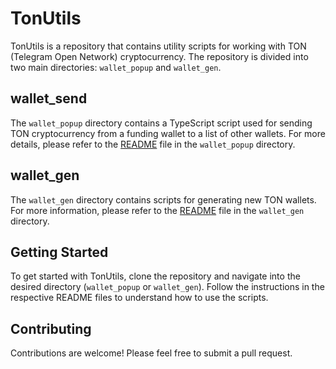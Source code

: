 # TonUtils

TonUtils is a repository that contains utility scripts for working with TON (Telegram Open Network) cryptocurrency. The repository is divided into two main directories: `wallet_popup` and `wallet_gen`.

## wallet_send

The `wallet_popup` directory contains a TypeScript script used for sending TON cryptocurrency from a funding wallet to a list of other wallets. For more details, please refer to the [README](./wallet_popup/README.md) file in the `wallet_popup` directory.

## wallet_gen

The `wallet_gen` directory contains scripts for generating new TON wallets. For more information, please refer to the [README](./wallet_gen/README.md) file in the `wallet_gen` directory.

## Getting Started

To get started with TonUtils, clone the repository and navigate into the desired directory (`wallet_popup` or `wallet_gen`). Follow the instructions in the respective README files to understand how to use the scripts.

## Contributing

Contributions are welcome! Please feel free to submit a pull request.
